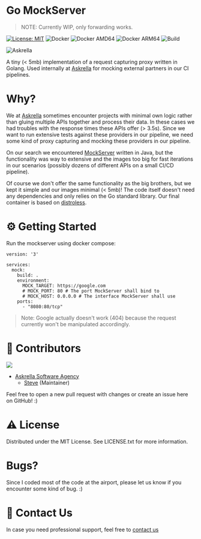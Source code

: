 # Go MockServer

> NOTE: Currently WIP, only forwarding works.

[![License: MIT](https://img.shields.io/badge/License-MIT-yellow.svg)](https://opensource.org/licenses/MIT)
![Docker](https://github.com/askrella/whatsapp-chatgpt/actions/workflows/docker.yml/badge.svg)
![Docker AMD64](https://img.shields.io/badge/docker-amd64-blue)
![Docker ARM64](https://img.shields.io/badge/docker-arm64-green)
![Build](https://img.shields.io/github/actions/workflow/status/askrella/aws-ses-mock/docker.yml?branch=master)

![Askrella](https://avatars.githubusercontent.com/u/77694724?s=100)

A tiny (< 5mb) implementation of a request capturing proxy written in Golang. Used internally at [Askrella](https://askrella.de/)
for mocking external partners in our CI pipelines.

# Why?

We at [Askrella](https://askrella.de/) sometimes encounter projects with minimal own logic rather than gluing
multiple APIs together and process their data. In these cases we had troubles with the response times these
APIs offer (> 3.5s). Since we want to run extensive tests against these providers in our pipeline, we need
some kind of proxy capturing and mocking these providers in our pipeline.

On our search we encountered [MockServer](https://www.mock-server.com/) written in Java, but the functionality was way to extensive
and the images too big for fast iterations in our scenarios (possibly dozens of different APIs on a small CI/CD pipeline).

Of course we don't offer the same functionality as the big brothers, but we kept it simple and our images
minimal (< 5mb)!
The code itself doesn't need any dependencies and only relies on the Go standard library.
Our final container is based on [distroless](https://github.com/GoogleContainerTools/distroless).

# :gear: Getting Started

Run the mockserver using docker compose:
```golang
version: '3'

services:
  mock:
    build: .
    environment:
      MOCK_TARGET: https://google.com 
      # MOCK_PORT: 80 # The port MockServer shall bind to
      # MOCK_HOST: 0.0.0.0 # The interface MockServer shall use
    ports:
      - "8080:80/tcp"
```

> Note: Google actually doesn't work (404) because the request currently won't be manipulated accordingly.

# :wave: Contributors

<a href="https://github.com/askrella/aws-ses-mock/graphs/contributors">
  <img src="https://contrib.rocks/image?repo=askrella/aws-ses-mock" />
</a>

* [Askrella Software Agency](askrella.de)
    * [Steve](https://github.com/steve-hb) (Maintainer)

Feel free to open a new pull request with changes or create an issue here on GitHub! :)

# :warning: License
Distributed under the MIT License. See LICENSE.txt for more information.

# Bugs?

Since I coded most of the code at the airport, please let us know if you encounter some kind of bug. :)

# :handshake: Contact Us

In case you need professional support, feel free to <a href="mailto:contact@askrella.de">contact us</a>

